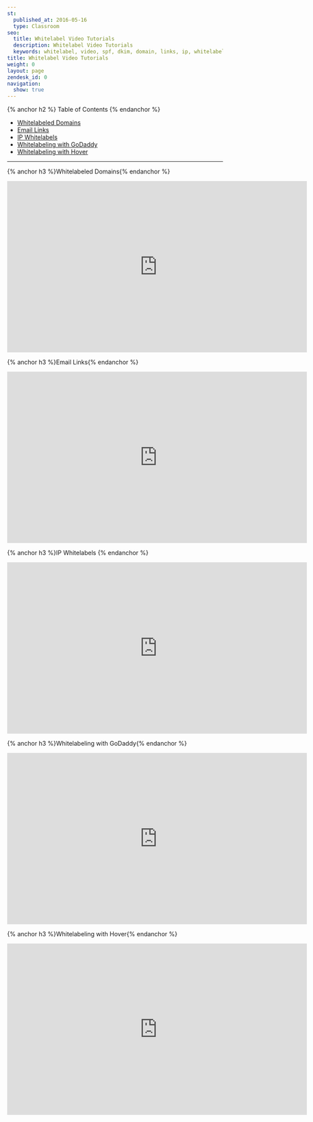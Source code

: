 ```yaml
---
st:
  published_at: 2016-05-16
  type: Classroom
seo:
  title: Whitelabel Video Tutorials
  description: Whitelabel Video Tutorials
  keywords: whitelabel, video, spf, dkim, domain, links, ip, whitelabeled
title: Whitelabel Video Tutorials
weight: 0
layout: page
zendesk_id: 0
navigation:
  show: true
---
```


{% anchor h2 %}
Table of Contents
{% endanchor %}

* [Whitelabeled Domains](#-Whitelabeled-Domains)
* [Email Links](#-Email-Links)
* [IP Whitelabels](#-IP-Whitelabels)
* [Whitelabeling with GoDaddy](#-Whitelabeling-with-GoDaddy)
* [Whitelabeling with Hover](#-Whitelabeling-with-Hover)

***************

{% anchor h3 %}Whitelabeled Domains{% endanchor %}

<iframe src="https://player.vimeo.com/video/149585179" width="700" height="400" frameborder="0" allowfullscreen=""></iframe>



{% anchor h3 %}Email Links{% endanchor %}

<iframe src="https://player.vimeo.com/video/149664450" width="700" height="400" frameborder="0" allowfullscreen=""></iframe>



{% anchor h3 %}IP Whitelabels {% endanchor %}

<iframe src="https://player.vimeo.com/video/149816616" width="700" height="400" frameborder="0" allowfullscreen=""></iframe>



{% anchor h3 %}Whitelabeling with GoDaddy{% endanchor %}

<iframe src="https://player.vimeo.com/video/149805633" width="700" height="400" frameborder="0" allowfullscreen=""></iframe>



{% anchor h3 %}Whitelabeling with Hover{% endanchor %}

<iframe src="https://player.vimeo.com/video/158954155" width="700" height="400" frameborder="0" allowfullscreen=""></iframe>
